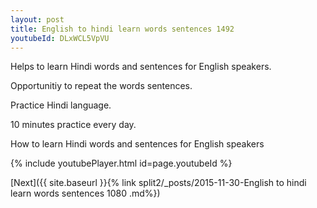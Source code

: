 ```yaml
---
layout: post
title: English to hindi learn words sentences 1492 
youtubeId: DLxWCL5VpVU
---
```

 
 
Helps to learn Hindi words and sentences for English speakers.

Opportunitiy to repeat the words sentences. 

Practice Hindi language. 
 
10 minutes practice every day. 
 
How to learn Hindi words and sentences for English speakers 
 
{% include youtubePlayer.html id=page.youtubeId %}
 
 
[Next]({{ site.baseurl }}{% link  split2/_posts/2015-11-30-English to hindi learn words sentences 1080 .md%})
 
